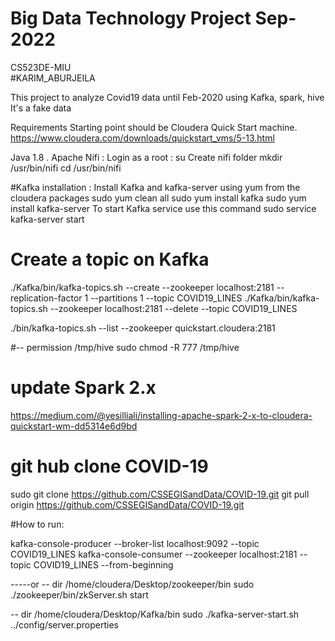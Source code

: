 # Big Data Technology Project Sep-2022
CS523DE-MIU  
#KARIM_ABURJEILA  


This project to analyze Covid19 data until Feb-2020 using Kafka, spark, hive It's a fake data   

Requirements
Starting point should be Cloudera Quick Start machine.
https://www.cloudera.com/downloads/quickstart_vms/5-13.html

Java 1.8 .
Apache Nifi : 
Login as a root : su
Create nifi folder
mkdir /usr/bin/nifi
cd /usr/bin/nifi


#Kafka installation : 
Install Kafka and kafka-server using yum from the cloudera packages
sudo yum clean all
sudo yum install kafka
sudo yum install kafka-server
To start Kafka service use this command
sudo service kafka-server start
 

# Create a topic on Kafka
./Kafka/bin/kafka-topics.sh --create --zookeeper localhost:2181 --replication-factor 1 --partitions 1 --topic COVID19_LINES
./Kafka/bin/kafka-topics.sh --zookeeper localhost:2181 --delete --topic COVID19_LINES


./bin/kafka-topics.sh --list --zookeeper quickstart.cloudera:2181
 
#-- permission /tmp/hive
 sudo chmod -R 777 /tmp/hive
 
# update Spark 2.x
https://medium.com/@yesilliali/installing-apache-spark-2-x-to-cloudera-quickstart-wm-dd5314e6d9bd


# git hub clone COVID-19
sudo git clone https://github.com/CSSEGISandData/COVID-19.git
git pull origin https://github.com/CSSEGISandData/COVID-19.git


#How to run:

kafka-console-producer  --broker-list localhost:9092 --topic COVID19_LINES
kafka-console-consumer --zookeeper localhost:2181 --topic COVID19_LINES --from-beginning

-----or 
-- dir /home/cloudera/Desktop/zookeeper/bin
 sudo ./zookeeper/bin/zkServer.sh start

-- dir  /home/cloudera/Desktop/Kafka/bin
sudo ./kafka-server-start.sh ../config/server.properties 

